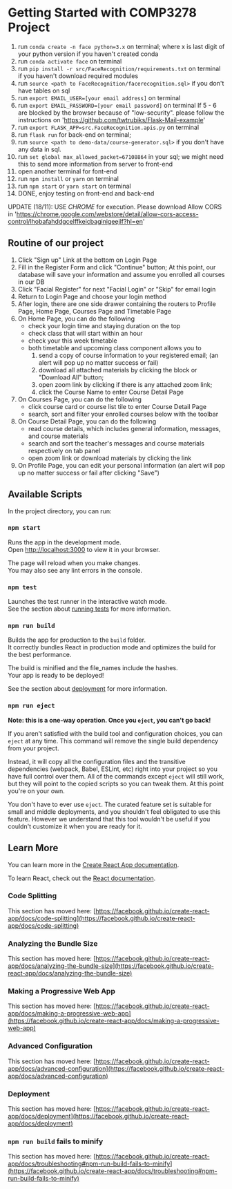 # Getting Started with COMP3278 Project

1. run `conda create -n face python=3.x` on terminal; where x is last digit of your python version if you haven't created conda
2. run `conda activate face`  on terminal
3. run `pip install -r src/FaceRecognition/requirements.txt` on terminal if you haven't download required modules
4. run `source <path to FaceRecognition/facerecognition.sql>`  if you don't have tables on sql
5. run `export EMAIL_USER=[your email address]` on terminal
6. run `export EMAIL_PASSWORD=[your email password]` on terminal
If 5 - 6 are blocked by the browser because of "low-security". please follow the instructions on
'https://github.com/twtrubiks/Flask-Mail-example'
7. run `export FLASK_APP=src.FaceRecognition.apis.py` on terminal
8. run `flask run` for back-end on terminal;
9. run `source <path to demo-data/course-generator.sql>` if you don't have any data in sql.
10. run `set global max_allowed_packet=67108864` in your sql; we might need this to send more information from server to front-end
11. open another terminal for font-end
12. run `npm install` or `yarn` on terminal
13. run `npm start` or `yarn start` on terminal
14. DONE, enjoy testing on front-end and back-end

UPDATE (18/11): USE *CHROME* for execution. Please download Allow CORS in 'https://chrome.google.com/webstore/detail/allow-cors-access-control/lhobafahddgcelffkeicbaginigeejlf?hl=en'

## Routine of our project

1. Click "Sign up" Link at the bottom on Login Page
2. Fill in the Register Form and click "Continue" button;
At this point, our database will save your information and assume you enrolled all courses in our DB
3. Click "Facial Register" for next "Facial Login" or "Skip" for email login
4. Return to Login Page and choose your login method
5. After login, there are one side drawer containing the routers to Profile Page, Home Page, Courses Page and Timetable Page
6. On Home Page, you can do the following
    - check your login time and staying duration on the top
    - check class that will start within an hour
    - check your this week timetable
    - both timetable and upcoming class component allows you to
        1. send a copy of course information to your registered email; (an alert will pop up no matter success or fail)
        2. download all attached materials by clicking the block or "Download All" button;
        3. open zoom link by clicking if there is any attached zoom link;  
        4. click the Course Name to enter Course Detail Page
7. On Courses Page, you can do the following
    - click course card or course list tile to enter Course Detail Page
    - search, sort and filter your enrolled courses below with the toolbar
8. On Course Detail Page, you can do the following
    - read course details, which includes general information, messages, and course materials
    - search and sort the teacher's messages and course materials respectively on tab panel
    - open zoom link or download materials by clicking the link
9. On Profile Page, you can edit your personal information (an alert will pop up no matter success or fail after clicking "Save")

## Available Scripts

In the project directory, you can run:

### `npm start`

Runs the app in the development mode.\
Open [http://localhost:3000](http://localhost:3000) to view it in your browser.

The page will reload when you make changes.\
You may also see any lint errors in the console.

### `npm test`

Launches the test runner in the interactive watch mode.\
See the section about [running tests](https://facebook.github.io/create-react-app/docs/running-tests) for more information.

### `npm run build`

Builds the app for production to the `build` folder.\
It correctly bundles React in production mode and optimizes the build for the best performance.

The build is minified and the file_names include the hashes.\
Your app is ready to be deployed!

See the section about [deployment](https://facebook.github.io/create-react-app/docs/deployment) for more information.

### `npm run eject`

**Note: this is a one-way operation. Once you `eject`, you can't go back!**

If you aren't satisfied with the build tool and configuration choices, you can `eject` at any time. This command will remove the single build dependency from your project.

Instead, it will copy all the configuration files and the transitive dependencies (webpack, Babel, ESLint, etc) right into your project so you have full control over them. All of the commands except `eject` will still work, but they will point to the copied scripts so you can tweak them. At this point you're on your own.

You don't have to ever use `eject`. The curated feature set is suitable for small and middle deployments, and you shouldn't feel obligated to use this feature. However we understand that this tool wouldn't be useful if you couldn't customize it when you are ready for it.

## Learn More

You can learn more in the [Create React App documentation](https://facebook.github.io/create-react-app/docs/getting-started).

To learn React, check out the [React documentation](https://reactjs.org/).

### Code Splitting

This section has moved here: [https://facebook.github.io/create-react-app/docs/code-splitting](https://facebook.github.io/create-react-app/docs/code-splitting)

### Analyzing the Bundle Size

This section has moved here: [https://facebook.github.io/create-react-app/docs/analyzing-the-bundle-size](https://facebook.github.io/create-react-app/docs/analyzing-the-bundle-size)

### Making a Progressive Web App

This section has moved here: [https://facebook.github.io/create-react-app/docs/making-a-progressive-web-app](https://facebook.github.io/create-react-app/docs/making-a-progressive-web-app)

### Advanced Configuration

This section has moved here: [https://facebook.github.io/create-react-app/docs/advanced-configuration](https://facebook.github.io/create-react-app/docs/advanced-configuration)

### Deployment

This section has moved here: [https://facebook.github.io/create-react-app/docs/deployment](https://facebook.github.io/create-react-app/docs/deployment)

### `npm run build` fails to minify

This section has moved here: [https://facebook.github.io/create-react-app/docs/troubleshooting#npm-run-build-fails-to-minify](https://facebook.github.io/create-react-app/docs/troubleshooting#npm-run-build-fails-to-minify)
